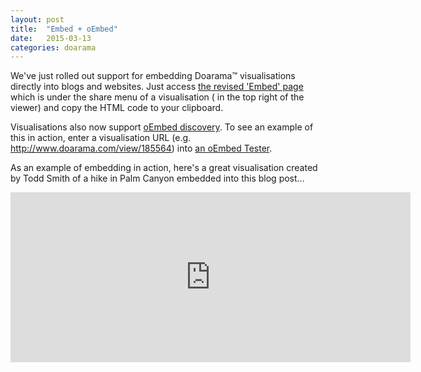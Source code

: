 ```yaml
---
layout: post
title:  "Embed + oEmbed"
date:   2015-03-13
categories: doarama
---
```


[]()

We've just rolled out support for embedding Doarama&trade; visualisations directly into blogs and websites.
Just access [the revised 'Embed' page](http://www.doarama.com/view/185564/embed) which is under the share menu of a visualisation (<i class="fa fa-share-square-o fa-lg"></i> in the top right of the viewer) and copy the HTML code to your clipboard.

Visualisations also now support [oEmbed discovery](http://oembed.com/).  To see an example of this in action, enter a visualisation URL (e.g. http://www.doarama.com/view/185564) into [an oEmbed Tester](http://oembed.frdnspnzr.de/).

As an example of embedding in action, here's a great visualisation created by Todd Smith of a hike in Palm Canyon embedded into this blog post...

<iframe width="640" height="272" src="http://www.doarama.com/embed?k=eyXwKq6" frameborder="0" allowfullscreen></iframe>

